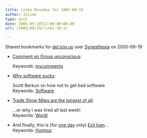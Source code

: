 ```yaml
---
title: Links Roundup for 2005-09-19
author: Julian
type: post
date: 2005-09-19T22:00:00+00:00
url: /2005/09/19/links-10-2/

---
```

Shared bookmarks for [del.icio.us][1] user  [Synesthesia][2] on 2005-09-19

  * [Comment on Group unconscious][3]:
  
       
    Keywords: [mycomments][4]
  * [Why software sucks][5]:
  
    Scott Berkun on how not to get bad software   
    Keywords: [Software][6]
  * [Trade Show Miles are the longest of all][7]:
  
    &#8230;or why I was tired all last week!   
    Keywords: [World][8]
  * And finally, this is (for [one day][9] only) [Evil Ivan][10]&#8230;   
    Keywords: [Humour][11]

 [1]: https://del.icio.us/
 [2]: https://del.icio.us/synesthesia
 [3]: https://www.johnniemoore.com/blog/archives/001103.php#c4186 "https://www.johnniemoore.com/blog/archives/001103.php#c4186"
 [4]: https://del.icio.us/synesthesia/mycomments
 [5]: https://www.scottberkun.com/essays/essay46.htm "https://www.scottberkun.com/essays/essay46.htm"
 [6]: https://del.icio.us/synesthesia/Software
 [7]: https://www.statusq.org/archives/2005/09/13/793/ "https://www.statusq.org/archives/2005/09/13/793/"
 [8]: https://del.icio.us/synesthesia/World
 [9]: https://www.talklikeapirate.com/piratehome.html
 [10]: https://www.mess.be/pirate-names-male.php
 [11]: https://del.icio.us/synesthesia/Humour